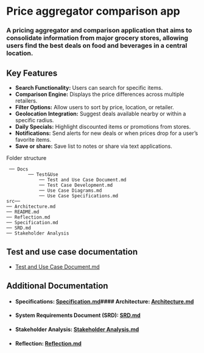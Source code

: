 # Price aggregator comparison app

### A pricing aggregator and comparison application that aims to consolidate information from major grocery stores, allowing users find the best deals on food and beverages in a central location.

## Key Features	

* **Search Functionality:** Users can search for specific items.
* **Comparison Engine:** Displays the price differences across multiple retailers.
* **Filter Options:** Allow users to sort by price, location, or retailer.
* **Geolocation Integration:** Suggest deals available nearby or within a specific radius.
* **Daily Specials:** Highlight discounted items or promotions from stores.
* **Notifications:** Send alerts for new deals or when prices drop for a user’s favorite items.
* **Save or share:** Save list to notes or share via text applications.

Folder structure
    
     ── Docs
            ── Test&Use
                ── Test and Use Case Document.md
                ── Test Case Development.md
                ── Use Case Diagrams.md
                ── Use Case Specifications.md 
    src──
    ── Architecture.md
    ── README.md
    ── Reflection.md
    ── Specification.md
    ── SRD.md
    ── Stakeholder Analysis

## Test and use case documentation

* [Test and Use Case Document.md](docs/Test%20and%20Use%20Case%20Documentation/Test%20and%20Use%20Case%20Document.md)

## Additional Documentation

* #### Specifications: [Specification.md](Specification.md)#### Architecture: [Architecture.md](Architecture.md)
* #### System Requirements Document (SRD): [SRD.md](SRD.md)
* #### Stakeholder Analysis: [Stakeholder Analysis.md](Stakeholder%20Analysis.md)
* #### Reflection: [Reflection.md](Reflection.md)